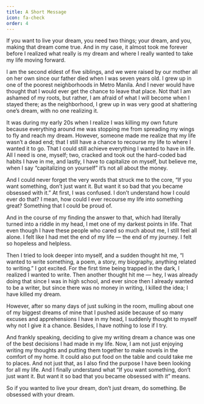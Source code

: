 ```yaml
---
title: A Short Message
icon: fa-check
order: 4
---
```


If you want to live your dream, you need two things; your dream, and you, making that dream come true. And in my case, it almost took me forever before I realized what really is my dream and where I really wanted to take my life moving forward.  

I am the second eldest of five siblings, and we were raised by our mother all on her own since our father died when I was seven years old. I grew up in one of the poorest neighborhoods in Metro Manila. And I never would have thought that I would ever get the chance to leave that place. Not that I am ashamed of my roots, but rather, I am afraid of what I will become when I stayed there; as the neighborhood, I grew up in was very good at shattering one’s dream, with no one realizing it.  

It was during my early 20s when I realize I was killing my own future because everything around me was stopping me from spreading my wings to fly and reach my dream. However, someone made me realize that my life wasn’t a dead end; that I still have a chance to recourse my life to where I wanted it to go. That I could still achieve everything I wanted to have in life. All I need is one, myself; two, cracked and took out the hard-coded bad habits I have in me, and lastly, I have to capitalize on myself, but believe me, when I say “capitalizing on yourself” it’s not all about the money.  

And I could never forget the very words that struck me to the core, “If you want something, don’t just want it. But want it so bad that you became obsessed with it.”
At first, I was confused. I don’t understand how I could ever do that? I mean, how could I ever recourse my life into something great? Something that I could be proud of.  

And in the course of my finding the answer to that, which had literally turned into a riddle in my head, I met one of my darkest points in life. That even though I have these people who cared so much about me, I still feel all alone. I felt like I had met the end of my life — the end of my journey. I felt so hopeless and helpless.  

Then I tried to look deeper into myself, and a sudden thought hit me, “I wanted to write something, a poem, a story, my biography, anything related to writing.”
I got excited. For the first time being trapped in the dark, I realized I wanted to write. Then another thought hit me — hey, I was already doing that since I was in high school, and ever since then I already wanted to be a writer, but since there was no money in writing, I killed the idea; I have killed my dream.  

However, after so many days of just sulking in the room, mulling about one of my biggest dreams of mine that I pushed aside because of so many excuses and apprehensions I have in my head, I suddenly thought to myself why not I give it a chance. Besides, I have nothing to lose if I try.  

And frankly speaking, deciding to give my writing dream a chance was one of the best decisions I had made in my life. Now, I am not just enjoying writing my thoughts and putting them together to make novels in the comfort of my home. It could also put food on the table and could take me to places. And not just that, as I also find the purpose I have been looking for all my life. And I finally understand what “If you want something, don’t just want it. But want it so bad that you became obsessed with it” means.  

So if you wanted to live your dream, don’t just dream, do something. Be obsessed with your dream.  


